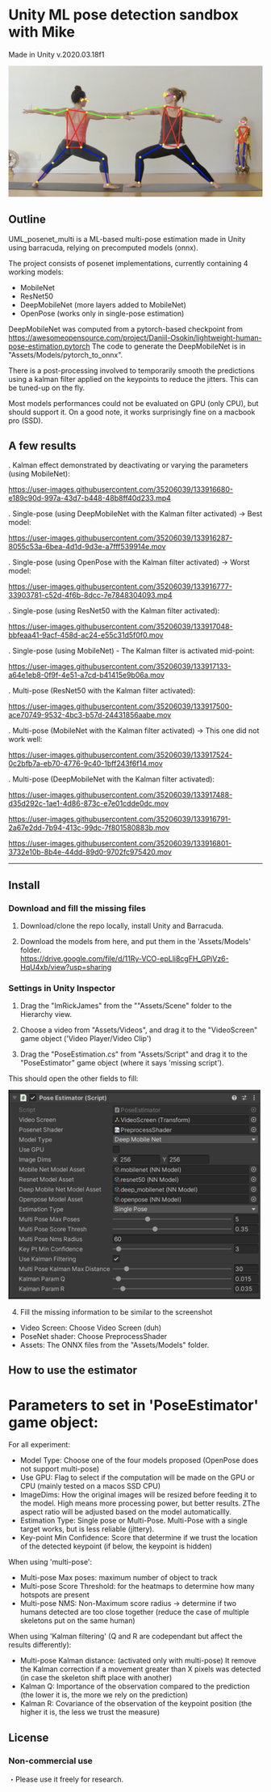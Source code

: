 # Unity ML pose detection sandbox with Mike
Made in Unity v.2020.03.18f1</br>

![Yoga.png](Assets/Screenshots/Yoga.png)

## Outline
UML_posenet_multi is a ML-based multi-pose estimation made in Unity using barracuda, relying on precomputed models (onnx). </br>

The project consists of posenet implementations, currently containing 4 working models:
- MobileNet
- ResNet50
- DeepMobileNet (more layers added to MobileNet) 
- OpenPose (works only in single-pose estimation)

DeepMobileNet was computed from a pytorch-based checkpoint from https://awesomeopensource.com/project/Daniil-Osokin/lightweight-human-pose-estimation.pytorch
The code to generate the DeepMobileNet is in "Assets/Models/pytorch_to_onnx".

There is a post-processing involved to temporarily smooth the predictions using a kalman filter applied on the keypoints to reduce the jitters. This can be tuned-up on the fly.

Most models performances could not be evaluated on GPU (only CPU), but should support it. On a good note, it works surprisingly fine on a macbook pro (SSD). </br>

## A few results

. Kalman effect demonstrated by deactivating or varying the parameters (using MobileNet):

https://user-images.githubusercontent.com/35206039/133916680-e189c90d-997a-43d7-b448-48b8ff40d233.mp4

. Single-pose (using DeepMobileNet with the Kalman filter activated) -> Best model:

https://user-images.githubusercontent.com/35206039/133916287-8055c53a-6bea-4d1d-9d3e-a7fff539914e.mov

. Single-pose (using OpenPose with the Kalman filter activated) -> Worst model:

https://user-images.githubusercontent.com/35206039/133916777-33903781-c52d-4f6b-8dcc-7e7848304093.mp4

. Single-pose (using ResNet50 with the Kalman filter activated):

https://user-images.githubusercontent.com/35206039/133917048-bbfeaa41-9acf-458d-ac24-e55c31d5f0f0.mov

. Single-pose (using MobileNet) - The Kalman filter is activated mid-point:

https://user-images.githubusercontent.com/35206039/133917133-a64e1eb8-0f9f-4e51-a7cd-b41415e9b06a.mov

. Multi-pose (ResNet50 with the Kalman filter activated):

https://user-images.githubusercontent.com/35206039/133917500-ace70749-9532-4bc3-b57d-24431856aabe.mov

. Multi-pose (MobileNet with the Kalman filter activated) -> This one did not work well:

https://user-images.githubusercontent.com/35206039/133917524-0c2bfb7a-eb70-4776-9c40-1bff243f6f14.mov

. Multi-pose (DeepMobileNet with the Kalman filter activated):

https://user-images.githubusercontent.com/35206039/133917488-d35d292c-1ae1-4d86-873c-e7e01cdde0dc.mov

https://user-images.githubusercontent.com/35206039/133916791-2a67e2dd-7b94-413c-99dc-7f801580883b.mov

https://user-images.githubusercontent.com/35206039/133916801-3732e10b-8b4e-44dd-89d0-9702fc975420.mov


------------

## Install
### Download and fill the missing files

1. Download/clone the repo locally, install Unity and Barracuda.</br>

2. Download the models from here, and put them in the 'Assets/Models' folder.</br>
https://drive.google.com/file/d/11Ry-VCO-epLli8cgFH_GPjVz6-HqU4xb/view?usp=sharing
 
### Settings in Unity Inspector

1. Drag the "ImRickJames" from the ""Assets/Scene" folder to the Hierarchy view.</br>

2. Choose a video from "Assets/Videos", and drag it to the "VideoScreen" game object ('Video Player/Video Clip') </br>

3. Drag the "PoseEstimation.cs" from "Assets/Script" and drag it to the "PoseEstimator" game object (where it says 'missing script'). </br>

This should open the other fields to fill:

<img src="Assets/Screenshots/PoseEstimator.png" width="500">

4. Fill the missing information to be similar to the screenshot

- Video Screen: Choose Video Screen (duh)
- PoseNet shader: Choose PreprocessShader
- Assets: The ONNX files from the "Assets/Models" folder. 

## How to use the estimator

# Parameters to set in 'PoseEstimator' game object:

For all experiment:
- Model Type: Choose one of the four models proposed (OpenPose does not support multi-pose)
- Use GPU: Flag to select if the computation will be made on the GPU or CPU (mainly tested on a macos SSD CPU)
- ImageDims: How the original images will be resized before feeding it to the model. High means more processing power, but better results. ZThe aspect ratio will be adjusted based on the model automaticallly.
- Estimation Type: Single pose or Multi-Pose. Multi-Pose with a single target works, but is less reliable (jittery).
- Key-point Min Confidence: Score that determine if we trust the location of the detected keypoint (if below, the keypoint is hidden)

When using 'multi-pose':
- Multi-pose Max poses: maximum number of object to track
- Multi-pose Score Threshold: for the heatmaps to determine how many hotspots are present
- Multi-pose NMS: Non-Maximum score radius -> determine if two humans detected are too close together (reduce the case of multiple skeletons put on the same human)

When using 'Kalman filtering' (Q and R are codependant but affect the results differently):
- Multi-pose Kalman distance: (activated only with multi-pose) It remove the Kalman correction if a movement greater than X pixels was detected (in case the skeleton shift place with another)
- Kalman Q: Importance of the observation compared to the prediction (the lower it is, the more we rely on the prediction)
- Kalman R: Covariance of the observation of the keypoint position (the higher it is, the less we trust the measure)

## License
### Non-commercial use</br>
・Please use it freely for research. </br>

</br></br>
  

